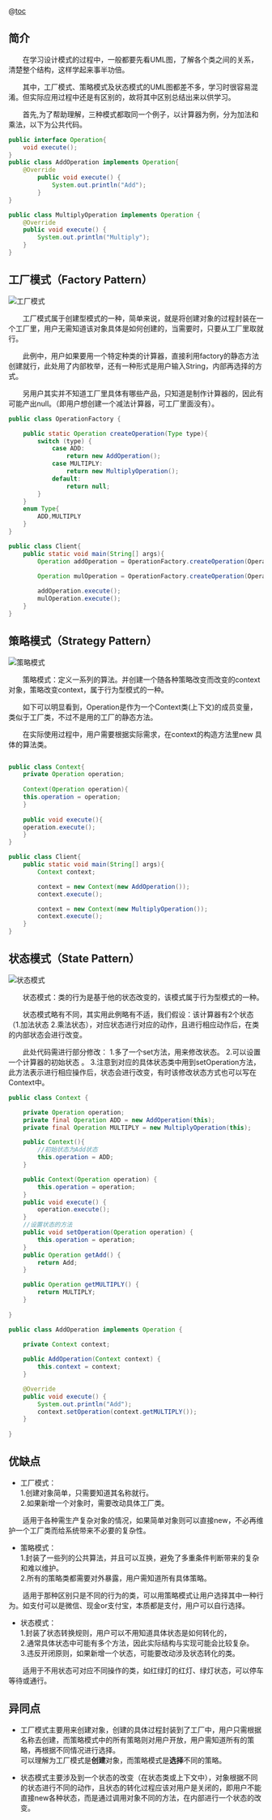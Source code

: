 
@[toc](工厂、策略、状态模式解析)


## 简介

&emsp;&emsp;在学习设计模式的过程中，一般都要先看UML图，了解各个类之间的关系，清楚整个结构，这样学起来事半功倍。  

&emsp;&emsp;其中，工厂模式、策略模式及状态模式的UML图都差不多，学习时很容易混淆。但实际应用过程中还是有区别的，故将其中区别总结出来以供学习。  

&emsp;&emsp;首先,为了帮助理解，三种模式都取同一个例子，以计算器为例，分为加法和乘法，以下为公共代码。

```java
public interface Operation{
    void execute();
}
public class AddOperation implements Operation{
    @Override
        public void execute() {
            System.out.println("Add");
        }   
}

public class MultiplyOperation implements Operation {
    @Override
    public void execute() {
        System.out.println("Multiply");
    }
}
```

## 工厂模式（Factory Pattern）

![工厂模式](https://github.com/GRain-long/ddstudy/blob/dev/ddstudy-designpattern/src/main/resources/image/factory.png)

&emsp;&emsp;工厂模式属于创建型模式的一种，简单来说，就是将创建对象的过程封装在一个工厂里，用户无需知道该对象具体是如何创建的，当需要时，只要从工厂里取就行。  

&emsp;&emsp;此例中，用户如果要用一个特定种类的计算器，直接利用factory的静态方法创建就行，此处用了内部枚举，还有一种形式是用户输入String，内部再选择的方式。

&emsp;&emsp;另用户其实并不知道工厂里具体有哪些产品，只知道是制作计算器的，因此有可能产出null。（即用户想创建一个减法计算器，可工厂里面没有）。

```java
public class OperationFactory {

    public static Operation createOperation(Type type){
        switch (type) {
            case ADD:
                return new AddOperation();
            case MULTIPLY:
                return new MultiplyOperation();
            default:
                return null;
        }
    }
    enum Type{
        ADD,MULTIPLY
    }
}

public class Client{
    public static void main(String[] args){
        Operation addOperation = OperationFactory.createOperation(OperationFactory.Type.ADD);
        
        Operation mulOperation = OperationFactory.createOperation(OperationFactory.Type.MULTIPLY);

        addOperation.execute();
        mulOperation.execute();
    }
}
```
 

## 策略模式（Strategy Pattern）

![策略模式](https://github.com/GRain-long/ddstudy/blob/dev/ddstudy-designpattern/src/main/resources/image/strategy.png)

&emsp;&emsp;策略模式：定义一系列的算法。并创建一个随各种策略改变而改变的context对象，策略改变context，属于行为型模式的一种。


&emsp;&emsp;如下可以明显看到，Operation是作为一个Context类(上下文)的成员变量，类似于工厂类，不过不是用的工厂的静态方法。  

&emsp;&emsp;在实际使用过程中，用户需要根据实际需求，在context的构造方法里new 具体的算法类。  

```java

public class Context{
    private Operation operation;
    
    Context(Operation operation){
    this.operation = operation;
    }
    
    public void execute(){
    operation.execute();
    }
}

public class Client{
    public static void main(String[] args){
        Context context;

        context = new Context(new AddOperation());
        context.execute();

        context = new Context(new MultiplyOperation());
        context.execute();
    }
}
```


## 状态模式（State Pattern）

![状态模式](https://github.com/GRain-long/ddstudy/blob/dev/ddstudy-designpattern/src/main/resources/image/state.png)

&emsp;&emsp;状态模式：类的行为是基于他的状态改变的，该模式属于行为型模式的一种。  

&emsp;&emsp;状态模式略有不同，其实用此例略有不适，我们假设：该计算器有2个状态（1.加法状态 2.乘法状态），对应状态进行对应的动作，且进行相应动作后，在类的内部状态会进行改变。  

&emsp;&emsp;此处代码需进行部分修改：
1.多了一个set方法，用来修改状态。 
2.可以设置一个计算器的初始状态 。
3.注意到对应的具体状态类中用到setOperation方法，此方法表示进行相应操作后，状态会进行改变，有时该修改状态方式也可以写在Context中。
```java
public class Context {

    private Operation operation;
    private final Operation ADD = new AddOperation(this);
    private final Operation MULTIPLY = new MultiplyOperation(this);

    public Context(){
        //初始状态为Add状态
        this.operation = ADD;
    }

    public Context(Operation operation) {
        this.operation = operation;
    }
    public void execute() {
        operation.execute();
    }
    //设置状态的方法
    public void setOperation(Operation operation) {
        this.operation = operation;
    }
    public Operation getAdd() {
        return Add;
    }

    public Operation getMULTIPLY() {
        return MULTIPLY;
    }
        
}

public class AddOperation implements Operation {

    private Context context;
    
    public AddOperation(Context context) {
        this.context = context;
    }

    @Override
    public void execute() {
        System.out.println("Add");
        context.setOperation(context.getMULTIPLY());
    }
    
}

```


## 优缺点
- 工厂模式：  
 1.创建对象简单，只需要知道其名称就行。  
 2.如果新增一个对象时，需要改动具体工厂类。
  
&emsp;&emsp;适用于各种需生产复杂对象的情况，如果简单对象则可以直接new，不必再维护一个工厂类而给系统带来不必要的复杂性。
  
- 策略模式：  
1.封装了一些列的公共算法，并且可以互换，避免了多重条件判断带来的复杂和难以维护。  
2.所有的策略类都需要对外暴露，用户需知道所有具体策略。  

&emsp;&emsp;适用于那种区别只是不同的行为的类，可以用策略模式让用户选择其中一种行为。如支付可以是微信、现金or支付宝，本质都是支付，用户可以自行选择。
  
- 状态模式：  
1.封装了状态转换规则，用户可以不用知道具体状态是如何转化的，  
2.通常具体状态中可能有多个方法，因此实际结构与实现可能会比较复杂。  
3.违反开闭原则，如果新增一个状态，可能要改动涉及状态转化的类。 

&emsp;&emsp;适用于不用状态可对应不同操作的类，如红绿灯的红灯、绿灯状态，可以停车等待或通行。  

## 异同点

- 工厂模式主要用来创建对象，创建的具体过程封装到了工厂中，用户只需根据名称去创建，而策略模式中的所有策略则对用户开放，用户需知道所有的策略，再根据不同情况进行选择。  
可以理解为工厂模式是**创建**对象，而策略模式是**选择**不同的策略。

- 状态模式主要涉及到一个状态的改变（在状态类或上下文中），对象根据不同的状态进行不同的动作，且状态的转化过程应该对用户是关闭的，即用户不能直接new各种状态，而是通过调用对象不同的方法，在内部进行一个状态的改变。




